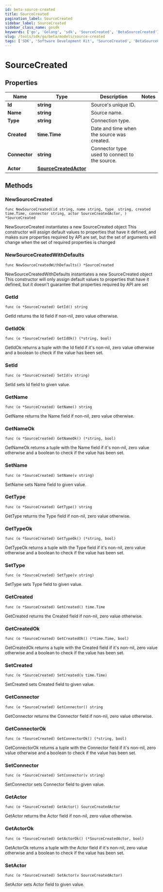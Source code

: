 ```yaml
---
id: beta-source-created
title: SourceCreated
pagination_label: SourceCreated
sidebar_label: SourceCreated
sidebar_class_name: gosdk
keywords: ['go', 'Golang', 'sdk', 'SourceCreated', 'BetaSourceCreated'] 
slug: /tools/sdk/go/beta/models/source-created
tags: ['SDK', 'Software Development Kit', 'SourceCreated', 'BetaSourceCreated']
---
```


# SourceCreated

## Properties

Name | Type | Description | Notes
------------ | ------------- | ------------- | -------------
**Id** | **string** | Source's unique ID. | 
**Name** | **string** | Source name. | 
**Type** | **string** | Connection type. | 
**Created** | **time.Time** | Date and time when the source was created. | 
**Connector** | **string** | Connector type used to connect to the source. | 
**Actor** | [**SourceCreatedActor**](source-created-actor) |  | 

## Methods

### NewSourceCreated

`func NewSourceCreated(id string, name string, type_ string, created time.Time, connector string, actor SourceCreatedActor, ) *SourceCreated`

NewSourceCreated instantiates a new SourceCreated object
This constructor will assign default values to properties that have it defined,
and makes sure properties required by API are set, but the set of arguments
will change when the set of required properties is changed

### NewSourceCreatedWithDefaults

`func NewSourceCreatedWithDefaults() *SourceCreated`

NewSourceCreatedWithDefaults instantiates a new SourceCreated object
This constructor will only assign default values to properties that have it defined,
but it doesn't guarantee that properties required by API are set

### GetId

`func (o *SourceCreated) GetId() string`

GetId returns the Id field if non-nil, zero value otherwise.

### GetIdOk

`func (o *SourceCreated) GetIdOk() (*string, bool)`

GetIdOk returns a tuple with the Id field if it's non-nil, zero value otherwise
and a boolean to check if the value has been set.

### SetId

`func (o *SourceCreated) SetId(v string)`

SetId sets Id field to given value.


### GetName

`func (o *SourceCreated) GetName() string`

GetName returns the Name field if non-nil, zero value otherwise.

### GetNameOk

`func (o *SourceCreated) GetNameOk() (*string, bool)`

GetNameOk returns a tuple with the Name field if it's non-nil, zero value otherwise
and a boolean to check if the value has been set.

### SetName

`func (o *SourceCreated) SetName(v string)`

SetName sets Name field to given value.


### GetType

`func (o *SourceCreated) GetType() string`

GetType returns the Type field if non-nil, zero value otherwise.

### GetTypeOk

`func (o *SourceCreated) GetTypeOk() (*string, bool)`

GetTypeOk returns a tuple with the Type field if it's non-nil, zero value otherwise
and a boolean to check if the value has been set.

### SetType

`func (o *SourceCreated) SetType(v string)`

SetType sets Type field to given value.


### GetCreated

`func (o *SourceCreated) GetCreated() time.Time`

GetCreated returns the Created field if non-nil, zero value otherwise.

### GetCreatedOk

`func (o *SourceCreated) GetCreatedOk() (*time.Time, bool)`

GetCreatedOk returns a tuple with the Created field if it's non-nil, zero value otherwise
and a boolean to check if the value has been set.

### SetCreated

`func (o *SourceCreated) SetCreated(v time.Time)`

SetCreated sets Created field to given value.


### GetConnector

`func (o *SourceCreated) GetConnector() string`

GetConnector returns the Connector field if non-nil, zero value otherwise.

### GetConnectorOk

`func (o *SourceCreated) GetConnectorOk() (*string, bool)`

GetConnectorOk returns a tuple with the Connector field if it's non-nil, zero value otherwise
and a boolean to check if the value has been set.

### SetConnector

`func (o *SourceCreated) SetConnector(v string)`

SetConnector sets Connector field to given value.


### GetActor

`func (o *SourceCreated) GetActor() SourceCreatedActor`

GetActor returns the Actor field if non-nil, zero value otherwise.

### GetActorOk

`func (o *SourceCreated) GetActorOk() (*SourceCreatedActor, bool)`

GetActorOk returns a tuple with the Actor field if it's non-nil, zero value otherwise
and a boolean to check if the value has been set.

### SetActor

`func (o *SourceCreated) SetActor(v SourceCreatedActor)`

SetActor sets Actor field to given value.



